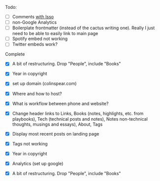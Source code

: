 Todo:

- [ ] Comments [with Isso](https://stiobhart.net/2017-02-24-isso-comments/)
- [ ] non-Google Analytics 
- [ ] Boilerplate frontmatter (instead of the cactus writing one). Really I just need to be able to easily link to main page
- [ ] Spotify embed not working
- [ ] Twitter embeds work?

Complete

- [x] A bit of restructuring. Drop "People", include "Books"
- [x] Year in copyright
- [x] set up domain (colinspear.com)
- [x] Where and how to host?
- [x] What is workflow between phone and website?
- [x] Change header links to Links, Books (notes, highlights, etc. from playbooks), Tech (technical posts and notes), Notes non-technical thoughts, musings and essays), About, Tags
- [x] Display most recent posts on landing page
- [x] Tags not working
- [x] Year in copyright
- [x] Analytics (set up google)
- [x] A bit of restructuring. Drop "People", include "Books"

